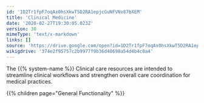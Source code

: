 ```yaml
---
id: '1D2Tr1fpF7oqAx0hsXkwT5D2RA1epjcGuNFVNv87bXEM'
title: 'Clinical Medicine'
date: '2020-02-27T19:30:05.023Z'
version: 30
mimeType: 'text/x-markdown'
links: []
source: 'https://drive.google.com/open?id=1D2Tr1fpF7oqAx0hsXkwT5D2RA1epjcGuNFVNv87bXEM'
wikigdrive: '374e2f95757c2b9977f9b36d40698a54d4b4c0a4'
---
```

The {{% system-name %}} Clinical care resources are intended to streamline clinical workflows and strengthen overall care coordination for medical practices.

{{% children page="General Functionality" %}}
